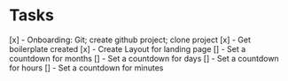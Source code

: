 # Tasks

[x] - Onboarding: Git; create github project; clone project
[x] - Get boilerplate created 
[x] - Create Layout for landing page
[] - Set a countdown for months
[] - Set a countdown for days
[] - Set a countdown for hours
[] - Set a countdown for minutes